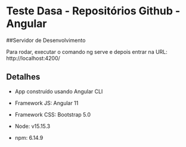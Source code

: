 # Teste Dasa - Repositórios Github - Angular

##Servidor de Desenvolvimento

Para rodar, executar o comando ng serve e depois entrar na URL:
  http://localhost:4200/

## Detalhes
 - App construído usando Angular CLI

 - Framework JS: Angular 11
 - Framework CSS: Bootstrap 5.0
 - Node: v15.15.3
 - npm: 6.14.9
